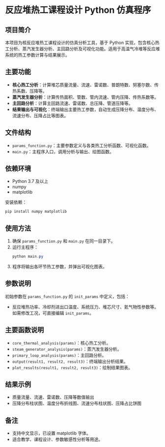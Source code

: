 # 反应堆热工课程设计 Python 仿真程序

## 项目简介
本项目为核反应堆热工课程设计的仿真分析工具，基于 Python 实现，包含核心热工分析、蒸汽发生器分析、主回路分析及可视化功能。适用于高温气冷堆等反应堆系统的热工参数计算与结果展示。

## 主要功能
- **核心热工分析**：计算堆芯质量流量、流速、雷诺数、普朗特数、努塞尔数、传热系数、压降等。
- **蒸汽发生器分析**：计算传热面积、管数、管内流速、管内压降、传热系数等。
- **主回路分析**：计算主回路流速、雷诺数、总压降、管道压降等。
- **结果输出与可视化**：终端输出主要热工参数，自动生成压降分布、温度分布、流速分布、压降占比等图表。

## 文件结构
- `params_function.py`：主要参数定义与各类热工分析函数、可视化函数。
- `main.py`：主程序入口，调用分析与输出、绘图函数。

## 依赖环境
- Python 3.7 及以上
- numpy
- matplotlib

安装依赖：
```powershell
pip install numpy matplotlib
```

## 使用方法
1. 确保 `params_function.py` 和 `main.py` 在同一目录下。
2. 运行主程序：
   ```powershell
   python main.py
   ```
3. 程序将输出各环节热工参数，并弹出可视化图表。

## 参数说明
初始参数在 `params_function.py` 的 `init_params` 中定义，包括：
- 反应堆热功率、冷却剂进出口温度、系统压力、堆芯尺寸、氦气物性参数等。
如需修改工况，可直接编辑 `init_params`。

## 主要函数说明
- `core_thermal_analysis(params)`：核心热工分析。
- `steam_generator_analysis(params)`：蒸汽发生器分析。
- `primary_loop_analysis(params)`：主回路分析。
- `output(result1, result2, result3)`：终端输出分析结果。
- `plot_results(result1, result2, result3)`：绘制结果图表。

## 结果示例
- 质量流量、流速、雷诺数、压降等数值输出
- 压降分布柱状图、温度分布折线图、流速分布柱状图、压降占比饼图

## 备注
- 支持中文显示，已设置 matplotlib 字体。
- 适合教学、课程设计、参数敏感性分析等用途。
